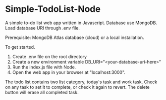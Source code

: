 # Simple-TodoList-Node
A simple to-do list web app written in Javascript. Database use MongoDB. Load database URI through .env file.

Prerequisite:
MongoDB Atlas database (cloud) or a local installation.

To get started.
1. Create .env file on the root directory
2. Create a new environment variable DB_URI="\<your-database-uri-here>"
3. Run the index.js file with Node.
4. Open the web app in your browser at "localhost:3000".

The todo list contains two list category, today's task and work task. Check on any task to set it to complete, or check it again to revert. The delete button will erase all completed task.
